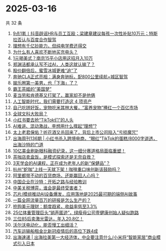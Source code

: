 # 2025-03-16

共 32 条

<!-- BEGIN 36KR -->
<!-- 最后更新时间 2025-03-16 02:30:18 +0800 -->
1. [9点1氪丨抖音辟谣HR与员工互殴；梁建章建议每孩一次性补贴10万元；特斯拉否认与百度合作智驾](https://36kr.com/p/3206236454438019)
1. [理想有千亿钞能力，但纯电学费还得交](https://36kr.com/p/3206227546178432)
1. [为什么有人喜欢不断地买充电头？](https://36kr.com/p/3207000604050560)
1. [1元喝美式？南京15平小店用这招月入10万](https://36kr.com/p/3201122323889794)
1. [郑渊洁都承认写不过AI，人类这就认输了？](https://36kr.com/p/3206827665818759)
1. [股价翻倍后，蜜雪冰城更难“追”了](https://36kr.com/p/3201735455295873)
1. [奔驰CLA正式亮相：满身奔驰标，配800公里续航+城区智驾](https://36kr.com/p/3205568542007816)
1. [娱乐圈第一美男，也「下海」了？](https://36kr.com/p/3206823107593097)
1. [霸王茶姬的“美国梦”](https://36kr.com/p/3206288360408192)
1. [麦当劳和肯德基又打架了，赢家却不是他俩](https://36kr.com/p/3207055327888261)
1. [人工智能时代，我们需要打造这 4 项资产](https://36kr.com/p/3182865677162632)
1. [自己吃拼好饭，宠物吃米其林大餐，“富养宠物”捧红一个百亿市场](https://36kr.com/p/3206122577642625)
1. [全球文科大败局？](https://36kr.com/p/3206077167928198)
1. [小红书要去抢“TikTok们”的人头](https://36kr.com/p/3206087461905926)
1. [AI难讲、混动激战，李想用什么撑起“理想”?](https://36kr.com/p/3206185884320642)
1. [太上老君保佑？听花酒又杀回来了，背后上市公司陷入“亏损魔咒”](https://36kr.com/p/3206116963230977)
1. [出海周刊136期 | 小红书杀入跨境电商，“眼红”TikTok的蛋糕/8000字讲透，出海沙特的门道](https://36kr.com/p/3206982724732032)
1. [10亿美金刷新眼科融资纪录，这一细分赛道格局面临重塑！](https://36kr.com/p/3206761532195712)
1. [茶咖店卖盒饭，是模式探索还是无奈自救？](https://36kr.com/p/3205496036926725)
1. [3天学会的AI课程，正在成为老年人的新“保健品”？](https://36kr.com/p/3206782014432519)
1. [杭州“蛇咖”上线一天就下架！咖啡重口味创新该鼓励吗？](https://36kr.com/p/3206844722217858)
1. [阿里都带不动的百货商场，还能赢回人心吗？](https://36kr.com/p/3206097226097920)
1. [中国企业在沙特：开拓之路与经验教训](https://36kr.com/p/3206848985449603)
1. [中美关税博弈，谁会是最终受害者？](https://36kr.com/p/3206880892290179)
1. [芯片/模组推动AI设备爆发，应用落地是2025最可期的端侧AI故事](https://36kr.com/p/3206766851392642)
1. [一篇全网流量百万的研报是怎么生产的？](https://36kr.com/p/3206928504865928)
1. [抢购美元理财：额度趋紧，收益率低至3.3%](https://36kr.com/p/3206865107518340)
1. [25亿体重管理巨头“销声匿迹”，绿瘦母公司壹健康创始人疑似跑路](https://36kr.com/p/3206975724987911)
1. [三位85后卖激光雷达，年入20.8亿！](https://36kr.com/p/3206898339014152)
1. [沃尔沃电动化，能否慢工出细活？](https://36kr.com/p/3206790107890564)
1. [汽车运输船租金比新冠疫情后的高位下跌4成](https://36kr.com/p/3206789627151239)
1. [出海速递 | 出海拉美第一大经济体，中企要注意什么/小米将“智能家居”商业模式引入日本](https://36kr.com/p/3205932865405830)
<!-- END 36KR -->